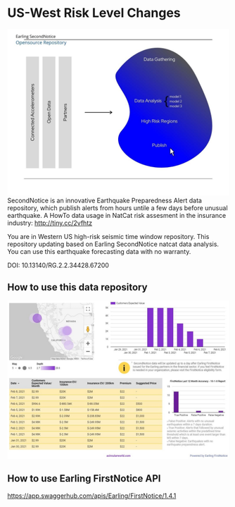 # US-West Risk Level Changes
![Earling Open Data](https://github.com/earling/us-west/blob/main/img/earling-data-diagram.jpg?raw=true)
SecondNotice is an innovative Earthquake Preparedness Alert data repository, which publish alerts from hours untile a few days before unusual earthquake. A HowTo data usage in NatCat risk assesment in the insurance industry: 
http://tiny.cc/2vfhtz

You are in Western US high-risk seismic time window repository. This repository updating based on Earling SecondNotice natcat data analysis. You can use this earthquake forecasting data with no warranty.

DOI: 10.13140/RG.2.2.34428.67200

## How to use this data repository

![Earling SecondNotice Open Dashboard](https://github.com/earling/us-west/blob/main/img/secondnotice-parametric-dashboard.jpg?raw=true)

## How to use Earling FirstNotice API
https://app.swaggerhub.com/apis/Earling/FirstNotice/1.4.1
